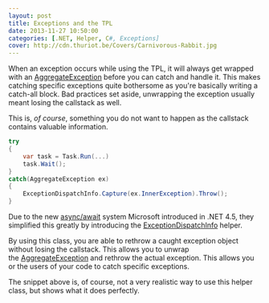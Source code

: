 ```yaml
---
layout: post
title: Exceptions and the TPL
date: 2013-11-27 10:50:00
categories: [.NET, Helper, C#, Exceptions]
cover: http://cdn.thuriot.be/Covers/Carnivorous-Rabbit.jpg
---
```


When an exception occurs while using the TPL, it will always get wrapped with an [AggregateException](http://msdn.microsoft.com/en-us/library/system.aggregateexception.aspx) before you can catch and handle it. This makes catching specific exceptions quite bothersome as you're basically writing a catch-all block. Bad practices set aside, unwrapping the exception usually meant losing the callstack as well.

This is, *of course*, something you do not want to happen as the callstack contains valuable information.

```csharp
try
{
    var task = Task.Run(...)
    task.Wait();
}
catch(AggregateException ex)
{
    ExceptionDispatchInfo.Capture(ex.InnerException).Throw();
}
```

Due to the new [async/await](http://msdn.microsoft.com/en-us/library/vstudio/hh191443.aspx) system Microsoft introduced in .NET 4.5, they simplified this greatly by introducing the [ExceptionDispatchInfo](http://msdn.microsoft.com/en-us/library/system.runtime.exceptionservices.exceptiondispatchinfo.aspx) helper.

By using this class, you are able to rethrow a caught exception object without losing the callstack. This allows you to unwrap the [AggregateException](http://msdn.microsoft.com/en-us/library/system.aggregateexception.aspx) and rethrow the actual exception. This allows you or the users of your code to catch specific exceptions.

The snippet above is, of course, not a very realistic way to use this helper class, but shows what it does perfectly.